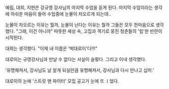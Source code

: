 예림, 대희, 지현은 강규영 강사님의 마지막 수업을 듣게 된다. 마지막 수업이라는 생각에 아쉬운 마음이 들어 수업중에 눈물이 차오르게 되는데.. 

눈물이 차오르는 이유는 뭘까, 눈물이 난다는 이유는 뭘까
그들은 모두 한마음으로 생각했다. "그래, 이건 아니야"
따뜻한 세상 속, 고집과 객기로 뭉친 청춘들의 '힙'한 반란이 시작된다.

대희는 생각했다. "이제 내 이름은 '박대로이'다!!!"

대로이는 규영강사님과 만날 수 없다는 사실이 슬펐다.
그리고 이내 생각했다.

'유명해져서, 강사님도 날 알게 되실만큼 유명해져서, 강사님과 다시 만나고 십어.'

대로이의 눈에 '스트릿 맨 파이터' 모집 공고가 눈에 뜨 ㅣ었다.
